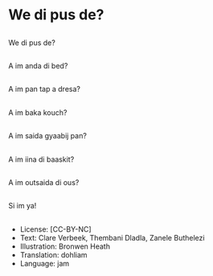 # We di pus de?

##
We di pus de?

##
A im anda di bed?

##
A im pan tap a dresa?

##
A im baka kouch?

##
A im saida gyaabij pan?

##
A im iina di baaskit?

##
A im outsaida di ous?

##
Si im ya!

##
* License: [CC-BY-NC]
* Text: Clare Verbeek, Thembani Dladla, Zanele Buthelezi
* Illustration: Bronwen Heath
* Translation: dohliam
* Language: jam

